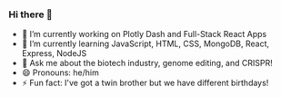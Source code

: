 ### Hi there 👋

<!--
**austinndo/austinndo** is a ✨ _special_ ✨ repository because its `README.md` (this file) appears on your GitHub profile.

Here are some ideas to get you started:

- 🔭 I’m currently working on ...
- 🌱 I’m currently learning ...
- 👯 I’m looking to collaborate on ...
- 🤔 I’m looking for help with ...
- 💬 Ask me about ...
- 📫 How to reach me: ...
- 😄 Pronouns: ...
- ⚡ Fun fact: ...
-->

- 🔭 I’m currently working on Plotly Dash and Full-Stack React Apps
- 🌱 I’m currently learning JavaScript, HTML, CSS, MongoDB, React, Express, NodeJS
- 💬 Ask me about the biotech industry, genome editing, and CRISPR!
- 😄 Pronouns: he/him
- ⚡ Fun fact: I've got a twin brother but we have different birthdays!
